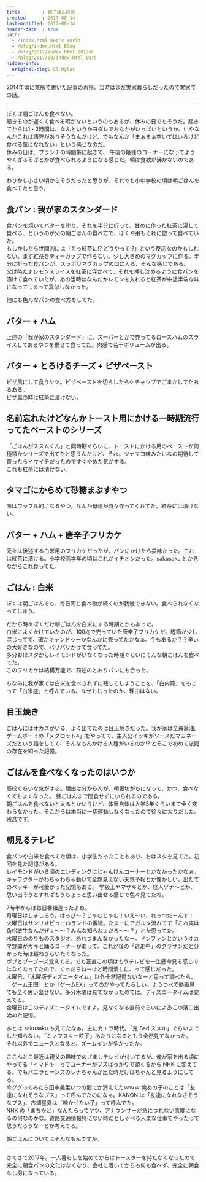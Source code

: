 ```yaml
---
title        : 朝ごはんの話
created      : 2017-08-14
last-modified: 2017-08-14
header-date  : true
path:
  - /index.html Neo's World
  - /blog/index.html Blog
  - /blog/2017/index.html 2017年
  - /blog/2017/08/index.html 08月
hidden-info:
  original-blog: El Mylar
---
```


2014年頃に某所で書いた記事の再掲。当時はまだ実家暮らしだったので実家での話。

-----

ぼくは朝ごはんを食べない。  
起きるのが遅くて食べる暇がないというのもあるが、休みの日でもそうだ。起きてからは1・2時間は、なんというかヨダレでおなかがいっぱいというか、いやなんかこれは語弊がありそうなんだけど、でもなんか「まぁまぁ空いてはいるけど食べる気になれない」という感じなのだ。  
休みの日は、ブランチの時間帯に起きて、 午後の姫様のコーナーになってようやくざるそばとかが食べられるようになる感じだ。朝は食欲が沸かないのである。

わりかし小さい頃からそうだったと思うが、それでも小中学校の頃は朝ごはんを食べてたと思う。

## 食パン : 我が家のスタンダード

食パンを焼いてバターを塗り、それを半分に折って、甘めに作った紅茶に浸して食べる、というのが父の朝ごはんの食べ方で、ぼくや弟もそれに倣って食べていた。  
もしかしたら世間的には「えっ紅茶に!? どうやって!?」という反応なのかもしれない。まず紅茶をティーカップで作らない。少し大きめのマグカップに作る。半分に折った食パンが、スッポリマグカップの口に入る、そんな感じである。  
父は時たまレモンスライスを紅茶に浮かべて、それを押し沈めるように食パンを漬けて食べていたが、あの当時はなんだかレモンを入れると紅茶が中途半端な味になってしまって真似しなかった。

他にも色んなパンの食べ方をしてた。

## バター + ハム

上述の「我が家のスタンダード」に、スーパーとかで売ってるロースハムのスライスしてあるやつを乗せて食ってた。肉感で若干ボリュームが出る。

## バター + とろけるチーズ + ピザペースト

ピザ風にして食うヤツ。ピザペーストを切らしたらケチャップでごまかしてたあるある。  
ピザ風の時は紅茶に漬けない。

## 名前忘れたけどなんかトースト用にかける一時期流行ってたペーストのシリーズ

「ごはんがススムくん」と同時期ぐらいに、トーストにかける用のペーストが何種類かシリーズで出てたと思うんだけど、それ。ツナマヨ味みたいなの期待して買ったらイマイチだったのですぐやめた気がする。  
これも紅茶には漬けない。

## タマゴにからめて砂糖まぶすやつ

味はワッフル的になるやつ。なんか母親が時々作ってくれてた。紅茶には漬けない。

## バター + ハム + 唐辛子フリカケ

元々は後述する白米用のフリカケだったが、パンにかけたら美味かった。これは紅茶に漬ける。小学校高学年の頃はこれがイチオシだった。sakusaku とか見ながらこれ食ってた。

## ごはん : 白米

ぼくは朝ごはんでも、毎日同じ食べ物が続くのが我慢できない。食べられなくなってしまう。

だから時々ぼくだけ朝ごはんを白米にする時期とかもあった。  
白米によくかけていたのが、100均で売っていた唐辛子フリカケだ。鰹節が少し混じってて、確かキャンドゥーかなんかに売ってたかなぁ。今もあるか？？辛いの大好きなので、バリバリかけて食ってた。  
多分おはスタからレイモンドがいなくなった時期ぐらいにそんな朝ごはんを食べてた。  
このフリカケは結構万能で、前述のとおりパンにも合った。

ちなみに我が家では白米を食べきれずに残してしまうことを、「白内障」をもじって「白米症」と呼んでいる。なぜもじったのか、理由はない。

## 目玉焼き

ごはんにはオカズがいる。よく出てたのは目玉焼きだった。我が家は全員醤油。  
ゲームボーイの「メダロット4」をやってて、主人公イッキがソースだマヨネーズだという話をしてて、そんなもんかける人種がいるのか!? とそこで初めて派閥の存在を知った記憶。

## ごはんを食べなくなったのはいつか

高校ぐらいな気がする。理由は分からんが、朝寝坊がちになって、かつ、食べなくてもよくなった。 昼ごはんまで間食せずにいられるのである。  
朝ごはんを食べないと太るとかいうけど、体重自体は大学3年ぐらいまで全く変わらなかった。そこからは本当に一切運動しなくなったので徐々に太りだした。残念です。

## 朝見るテレビ

食パンや白米を食べてた頃は、小学生だったこともあり、おはスタを見てた。初回を見た記憶がある。  
レイモンドがいる頃のエンディングにじゃんけんコーナーとかなかったかなぁ。キャラクターがわちゃわちゃ動いて全然見えない天気予報とか懐かしい。出たてのベッキーが可愛かった記憶もある。 学級王ヤマザキとか、怪人ゾナ～とか、思い出そうとすればもうちょっと思い出せる感じで色々見てたね。

7時半からは毎日番組違ったよね。  
月曜日はしまじろう。はっぴ～？じゃむじゃむ！いえ～い、れっつだーんす！  
火曜日はサンリオピューロランドの番組。たまーにアガルタ流れてて「これ実は角松敏生なんだぜぇ～～？みんな知らねぇだろ～～？」とか思ってた。  
水曜日ののりものスタジオ。あれつまんなかったなー。ドンファンとかいうオカマ野郎がガキと踊るコーナーがあって、これが後の「逃走中」のグラサンだと分かった時は超ねぎらいたくなった。  
ボブとブーブーズ覚えてる。でも正直この頃はもうテレビを一生懸命見る感じではなくなってたので、くっだらねーけど時間潰しに、って感じだった。  
木曜日、「木曜版ディズニータイム」以外全然記憶ないなーと思って調べたら、「ゲーム王国」とか「ゲームEX」ってのがやってたらしい。ようつべで動画見ても全く思い出せない。多分木曜は見てなかったのでは。ディズニータイムは覚えてる。  
金曜日はこのディズニータイムですよ。見なくなる直前ぐらいによゐこの濱口出始めた記憶。

あとは sakusaku も見てたなぁ。主にカエラ時代。「鬼 Bad スメル」ぐらいまでしか知らない。「ミノフスキー粒子」あたりになるともう全然見てなかった。  
それ以外でニュースとなると、ズームインが多かったか。

ここんとこ最近は親父の趣味でめざましテレビが付いてるが、俺が家を出る頃にやってる「イマドキ」ってコーナーがブスばっかりで頭くるから NHK に変えてる。でもバニラビーンズのレナちゃんが出た時だけはちゃんと見るようにしてる。  
今ググってみたら田中美里いつの間にか消えてたｗｗｗ 俺あの子のことは「友達になれそうなブス」って呼んでたのになぁ。KANON は「友達になれなさそうなブス」、古畑星夏は「啼かせたい子」って呼んでた。  
NHK の「まちかど」なんたらってヤツ、アナウンサーが急につれない態度になるの何なのかな。道路交通情報特にない時だとしゃべる人楽な仕事でやったって思うだろうなーとか考えてる。

朝ごはんについてはそんなもんですか。

-----

さてさて2017年。一人暮らしを始めてからはトースターを持たなくなったので完全に朝食パンの文化はなくなり、会社に着いてからも何も食べず、完全に朝食なし男になっている。
